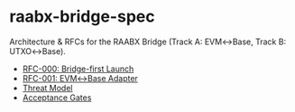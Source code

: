 # raabx-bridge-spec
Architecture &amp; RFCs for the RAABX Bridge (Track A: EVM↔Base, Track B: UTXO↔Base).

- [RFC-000: Bridge-first Launch](rfcs/RFC-000-bridge-first.md)
- [RFC-001: EVM↔Base Adapter](rfcs/RFC-001-evm-base-adapter.md)
- [Threat Model](THREAT_MODEL.md)
- [Acceptance Gates](ACCEPTANCE.md)

